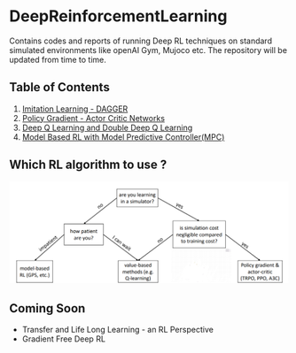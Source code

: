 # DeepReinforcementLearning
Contains codes and reports of running Deep RL techniques on standard simulated environments like openAI Gym, Mujoco etc. The repository will be updated from time to time.




## Table of Contents

1. [Imitation Learning - DAGGER](https://github.com/vaisakh-shaj/DeepReinforcementLearning/tree/master/1_BehaviourCloning_DAGGER)
2. [Policy Gradient - Actor Critic Networks](https://github.com/vaisakh-shaj/DeepReinforcementLearning/tree/master/2_Actor_Critic_and_Policy_Gradient)
3. [Deep Q Learning and Double Deep Q Learning](https://github.com/vaisakh-shaj/DeepReinforcementLearning/tree/master/3_Deep_Double_Q_Learning_Atari_Games)
4. [Model Based RL with Model Predictive Controller(MPC)](https://github.com/vaisakh-shaj/DeepReinforcementLearning/tree/master/4_ModelBasedRL_OptimalControllers)


## Which RL algorithm to use ?

![](Images/whichRL.png)

## Coming Soon

- Transfer and Life Long Learning - an RL Perspective
- Gradient Free Deep RL
